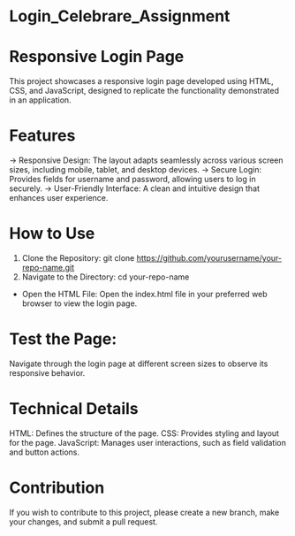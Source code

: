 # Login_Celebrare_Assignment

# Responsive Login Page
This project showcases a responsive login page developed using HTML, CSS, and JavaScript, designed to replicate the functionality demonstrated in an application.

# Features
-> Responsive Design: The layout adapts seamlessly across various screen sizes, including mobile, tablet, and desktop devices.
-> Secure Login: Provides fields for username and password, allowing users to log in securely.
-> User-Friendly Interface: A clean and intuitive design that enhances user experience.
# How to Use
1. Clone the Repository: git clone https://github.com/yourusername/your-repo-name.git
2. Navigate to the Directory: cd your-repo-name
* Open the HTML File: Open the index.html file in your preferred web browser to view the login page.

# Test the Page:
Navigate through the login page at different screen sizes to observe its responsive behavior.

# Technical Details
HTML: Defines the structure of the page.
CSS: Provides styling and layout for the page.
JavaScript: Manages user interactions, such as field validation and button actions.
# Contribution
If you wish to contribute to this project, please create a new branch, make your changes, and submit a pull request.
